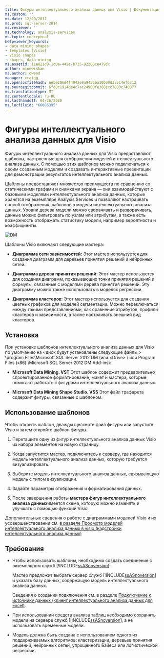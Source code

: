 ```yaml
---
title: Фигуры интеллектуального анализа данных для Visio | Документация Майкрософт
ms.custom: ''
ms.date: 12/29/2017
ms.prod: sql-server-2014
ms.reviewer: ''
ms.technology: analysis-services
ms.topic: conceptual
helpviewer_keywords:
- data mining shapes
- templates [Visio]
- Visio shapes
- shapes, data mining
ms.assetid: 11a821d9-1c0a-442e-b735-92208ce479dc
author: minewiskan
ms.author: owend
manager: craigg
ms.openlocfilehash: 6ebe206d4f4942e9a9456ba10b00d33514ef6212
ms.sourcegitcommit: 6fd8c1914de4c7ac24900fe388ecc7883c740077
ms.translationtype: MT
ms.contentlocale: ru-RU
ms.lasthandoff: 04/26/2020
ms.locfileid: "66086395"
---
```

# <a name="data-mining-shapes-for-visio"></a>Фигуры интеллектуального анализа данных для Visio
  Фигуры интеллектуального анализа данных для Visio предоставляют шаблоны, настроенные для отображения моделей интеллектуального анализа данных. С помощью этих шаблонов можно подключаться к своим созданным моделям и создавать интерактивные презентации для демонстрации результатов интеллектуального анализа данных.  
  
 Шаблоны предоставляют множество преимуществ по сравнению со статическими графами и снимками экрана — они взаимодействуют с базовыми моделями интеллектуального анализа данных, которые хранятся на экземпляре Analysis Services и позволяют настраивать способ отображения шаблонов в модели интеллектуального анализа данных. Уровни дерева модели можно сворачивать и разворачивать, данные можно фильтровать по узлам или атрибутам, а также есть возможность отображать статистику модели, например вероятности и коэффициенты.  
  
 ![DM](media/dm-stencil.gif "DM")  
  
 Шаблоны Visio включают следующие мастера:  
  
-   **Диаграмма сети зависимостей:** Этот мастер используется для создания диаграмм для деревьев принятия решений и нейронных сетей.  
  
-   **Диаграмма дерева принятия решений:** Этот мастер используется для создания диаграмм, показывающих точки принятия решений и формулы, связанные с моделями дерева принятия решений. Эту диаграмму можно также использовать в моделях регрессии.  
  
-   **Диаграмма кластеров:** Этот мастер используется для создания цветных графиков для моделей сегментации. Можно переключаться между такими представлениями, как сравнение атрибутов, профили кластеров и зависимости, а также настраивать внешний вид кластеров.  
  
## <a name="installation"></a>Установка  
 При установке шаблонов интеллектуального анализа данных для Visio по умолчанию на \<диск будут установлены следующие файлы:> \program Files\Microsoft SQL Server 2012 DM (или \<Drive> \ или Program Files (x86) \Microsoft SQL Server 2012 DM Add-ins):  
  
-   **Microsoft Data Mining. VST** Этот шаблон содержит предварительно спроектированное форматирование, макет и мастера, которые помогают работать с фигурами интеллектуального анализа данных.  
  
-   **Microsoft Data Mining Shape Studio. VSS** Этот файл трафарета содержит фигуры, связанные с шаблоном.  
  
## <a name="how-to-use-the-templates"></a>Использование шаблонов  
 Чтобы открыть шаблон, дважды щелкните файл фигуры или запустите Visio и затем откройте шаблон фигуры.  
  
1.  Перетащите одну из фигур интеллектуального анализа данных Visio из набора элементов на новую страницу.  
  
2.  Когда запустится мастер, подключитесь к серверу, где находится модель интеллектуального анализа данных, которую требуется визуализировать.  
  
3.  Выберите модель интеллектуального анализа данных, связывающую модель с типом визуализации.  
  
4.  Задайте параметры отображения и форматирования данных.  
  
5.  После завершения работы **мастера фигур интеллектуального анализа данных**имеется схема, которую можно изменять и улучшать с помощью функций Visio.  
  
 Дополнительные сведения о работе с диаграммами моделей Visio и их усовершенствовании см. [в разделе Просмотр моделей интеллектуального анализа данных в visio &#40;надстройки интеллектуального анализа данных&#41;](viewing-data-mining-models-in-visio-data-mining-add-ins.md)  
  
## <a name="requirements"></a>Требования  
  
-   Чтобы использовать шаблоны, необходимо создать соединение с экземпляром служб [!INCLUDE[ssASnoversion](../includes/ssasnoversion-md.md)].  
  
     Мастер предложит выбрать сервер служб [!INCLUDE[ssASnoversion](../includes/ssasnoversion-md.md)] и указать базу данных, содержащую модель интеллектуального анализа данных.  
  
     Сведения о создании подключения см. в разделе [Подключение к источнику данных &#40;клиент интеллектуального анализа данных для Excel&#41;](connect-to-source-data-data-mining-client-for-excel.md).  
  
-   При использовании средств анализа таблиц необходимо сохранять модели на сервере служб [!INCLUDE[ssASnoversion](../includes/ssasnoversion-md.md)], а не использовать временные модели.  
  
-   Модель должна быть создана с использованием одного из поддерживаемых алгоритмов: кластеризации, деревьев принятия решений, нейронных сетей, упрощенного Байеса или логистической регрессии.  
  
  
